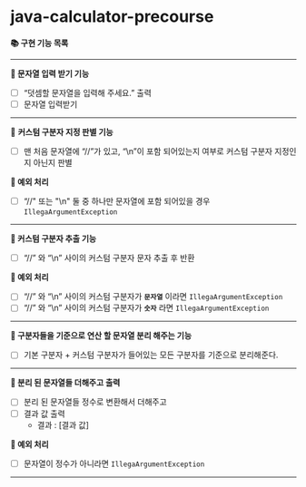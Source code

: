 # java-calculator-precourse

**📚 구현 기능 목록**

---

**📌 문자열 입력 받기 기능**

- [ ]  “덧셈할 문자열을 입력해 주세요.” 출력
- [ ]  문자열 입력받기

---

📌 **커스텀 구분자 지정 판별 기능**

- [ ]  맨 처음 문자열에 “//”가 있고, “\n”이 포함 되어있는지 여부로 커스텀 구분자 지정인지 아닌지 판별

**🚫 예외 처리**

- [ ]  “//" 또는 "\n" 둘 중 하나만 문자열에 포함 되어있을 경우 `IllegaArgumentException`

---

**📌 커스텀 구분자 추출 기능**

- [ ]  “//” 와 “\n” 사이의 커스텀 구분자 문자 추출 후 반환

**🚫 예외 처리**

- [ ]  “//” 와 “\n” 사이의 커스텀 구분자가 **`문자열`** 이라면 `IllegaArgumentException`
- [ ]  “//” 와 “\n” 사이의 커스텀 구분자가 **`숫자`**  라면 `IllegaArgumentException`

---

**📌 구분자들을 기준으로 연산 할 문자열 분리 해주는 기능**

- [ ]  기본 구분자 + 커스텀 구분자가 들어있는 모든 구분자를 기준으로 분리해준다.

---

**📌 분리 된 문자열들 더해주고 출력**

- [ ]  분리 된 문자열들 정수로 변환해서 더해주고
- [ ]  결과 값 출력
    - 결과 : [결과 값]

**🚫 예외 처리**

- [ ]  문자열이 정수가 아니라면 `IllegaArgumentException`

---